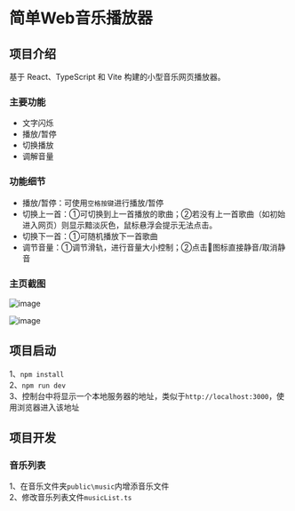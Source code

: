 # 简单Web音乐播放器

## 项目介绍
基于 React、TypeScript 和 Vite 构建的小型音乐网页播放器。
### 主要功能
+ 文字闪烁
+ 播放/暂停
+ 切换播放
+ 调解音量
### 功能细节
+ 播放/暂停：可使用`空格按键`进行播放/暂停
+ 切换上一首：①可切换到上一首播放的歌曲；②若没有上一首歌曲（如初始进入网页）则显示黯淡灰色，鼠标悬浮会提示无法点击。
+ 切换下一首：①可随机播放下一首歌曲
+ 调节音量：①调节滑轨，进行音量大小控制；②点击📣图标直接静音/取消静音

### 主页截图
![image](https://github.com/user-attachments/assets/a67e1cd3-6a0b-46e1-b657-e9785d4a493b)

![image](https://github.com/user-attachments/assets/fabd9b53-4e85-40b6-8f58-2905dbaffedd)


## 项目启动
1、`npm install`
<br>
2、`npm run dev`
<br>
3、控制台中将显示一个本地服务器的地址，类似于`http://localhost:3000`，使用浏览器进入该地址

## 项目开发
### 音乐列表
1、在音乐文件夹`public\music`内增添音乐文件
<br>
2、修改音乐列表文件`musicList.ts`
